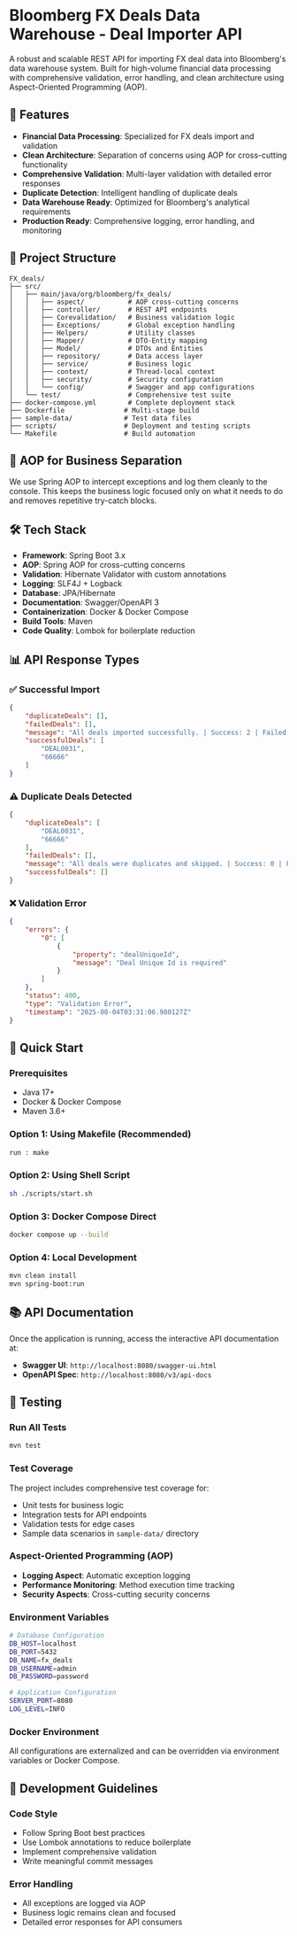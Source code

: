 # Bloomberg FX Deals Data Warehouse - Deal Importer API

A robust and scalable REST API for importing FX deal data into Bloomberg's data warehouse system. Built for high-volume financial data processing with comprehensive validation, error handling, and clean architecture using Aspect-Oriented Programming (AOP).

## 🚀 Features

- **Financial Data Processing**: Specialized for FX deals import and validation
- **Clean Architecture**: Separation of concerns using AOP for cross-cutting functionality
- **Comprehensive Validation**: Multi-layer validation with detailed error responses
- **Duplicate Detection**: Intelligent handling of duplicate deals
- **Data Warehouse Ready**: Optimized for Bloomberg's analytical requirements
- **Production Ready**: Comprehensive logging, error handling, and monitoring

## 📁 Project Structure

```
FX_deals/
├── src/
│   ├── main/java/org/bloomberg/fx_deals/
│   │   ├── aspect/           # AOP cross-cutting concerns
│   │   ├── controller/       # REST API endpoints
│   │   ├── Corevalidation/   # Business validation logic
│   │   ├── Exceptions/       # Global exception handling
│   │   ├── Helpers/          # Utility classes
│   │   ├── Mapper/           # DTO-Entity mapping
│   │   ├── Model/            # DTOs and Entities
│   │   ├── repository/       # Data access layer
│   │   ├── service/          # Business logic
│   │   ├── context/          # Thread-local context
│   │   ├── security/         # Security configuration
│   │   └── config/           # Swagger and app configurations
│   └── test/                 # Comprehensive test suite
├── docker-compose.yml        # Complete deployment stack
├── Dockerfile               # Multi-stage build
├── sample-data/             # Test data files
├── scripts/                 # Deployment and testing scripts
└── Makefile                 # Build automation
```

## 🧠 AOP for Business Separation

We use Spring AOP to intercept exceptions and log them cleanly to the console. This keeps the business logic focused only on what it needs to do and removes repetitive try-catch blocks.

## 🛠️ Tech Stack

- **Framework**: Spring Boot 3.x
- **AOP**: Spring AOP for cross-cutting concerns
- **Validation**: Hibernate Validator with custom annotations
- **Logging**: SLF4J + Logback
- **Database**: JPA/Hibernate
- **Documentation**: Swagger/OpenAPI 3
- **Containerization**: Docker & Docker Compose
- **Build Tools**: Maven
- **Code Quality**: Lombok for boilerplate reduction

## 📊 API Response Types

### ✅ Successful Import
```json
{
    "duplicateDeals": [],
    "failedDeals": [],
    "message": "All deals imported successfully. | Success: 2 | Failed: 0 | Duplicates: 0",
    "successfulDeals": [
        "DEAL0031",
        "66666"
    ]
}
```

### ⚠️ Duplicate Deals Detected
```json
{
    "duplicateDeals": [
        "DEAL0031",
        "66666"
    ],
    "failedDeals": [],
    "message": "All deals were duplicates and skipped. | Success: 0 | Failed: 0 | Duplicates: 2",
    "successfulDeals": []
}
```

### ❌ Validation Error
```json
{
    "errors": {
        "0": [
            {
                "property": "dealUniqueId",
                "message": "Deal Unique Id is required"
            }
        ]
    },
    "status": 400,
    "type": "Validation Error",
    "timestamp": "2025-08-04T03:31:06.980127Z"
}
```

## 🚀 Quick Start

### Prerequisites
- Java 17+
- Docker & Docker Compose
- Maven 3.6+

### Option 1: Using Makefile (Recommended)
```bash
run : make 
```

### Option 2: Using Shell Script
```bash
sh ./scripts/start.sh
```

### Option 3: Docker Compose Direct
```bash
docker compose up --build
```

### Option 4: Local Development
```bash
mvn clean install
mvn spring-boot:run
```

## 📚 API Documentation

Once the application is running, access the interactive API documentation at:
- **Swagger UI**: `http://localhost:8080/swagger-ui.html`
- **OpenAPI Spec**: `http://localhost:8080/v3/api-docs`

## 🧪 Testing

### Run All Tests
```bash
mvn test
```

### Test Coverage
The project includes comprehensive test coverage for:
- Unit tests for business logic
- Integration tests for API endpoints
- Validation tests for edge cases
- Sample data scenarios in `sample-data/` directory


### Aspect-Oriented Programming (AOP)
- **Logging Aspect**: Automatic exception logging
- **Performance Monitoring**: Method execution time tracking
- **Security Aspects**: Cross-cutting security concerns


### Environment Variables
```bash
# Database Configuration
DB_HOST=localhost
DB_PORT=5432
DB_NAME=fx_deals
DB_USERNAME=admin
DB_PASSWORD=password

# Application Configuration
SERVER_PORT=8080
LOG_LEVEL=INFO
```

### Docker Environment
All configurations are externalized and can be overridden via environment variables or Docker Compose.

## 📝 Development Guidelines

### Code Style
- Follow Spring Boot best practices
- Use Lombok annotations to reduce boilerplate
- Implement comprehensive validation
- Write meaningful commit messages

### Error Handling
- All exceptions are logged via AOP
- Business logic remains clean and focused
- Detailed error responses for API consumers


```

